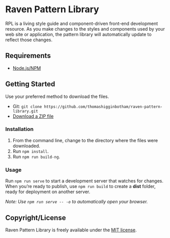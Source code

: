# Raven Pattern Library

RPL is a living style guide and component-driven front-end development resource. As you make changes to the styles and components used by your web site or application, the pattern library will automatically update to reflect those changes.

## Requirements

* [Node.js/NPM](https://nodejs.org/en/)

## Getting Started

Use your preferred method to download the files.

* Git: `git clone https://github.com/thomashigginbotham/raven-pattern-library.git`
* [Download a ZIP file](https://github.com/thomashigginbotham/raven-pattern-library/archive/master.zip)

### Installation

1. From the command line, change to the directory where the files were downloaded.
1. Run `npm install`.
1. Run `npm run build-ng`.

### Usage

Run `npm run serve` to start a development server that watches for changes. When you’re ready to publish, use `npm run build` to create a **dist** folder, ready for deployment on another server.

*Note: Use `npm run serve -- -o` to automatically open your browser.*

## Copyright/License

Raven Pattern Library is freely available under the [MIT license](https://tldrlegal.com/license/mit-license).
